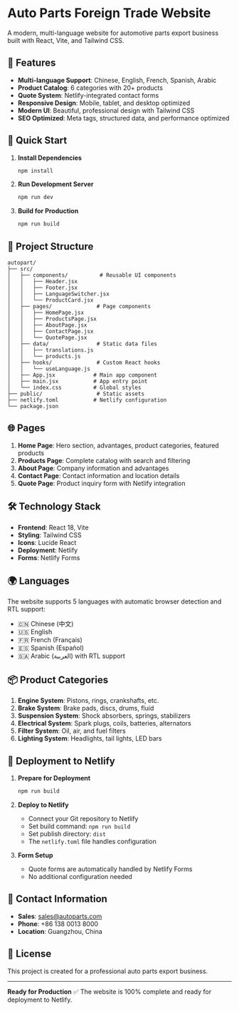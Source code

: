# Auto Parts Foreign Trade Website

A modern, multi-language website for automotive parts export business built with React, Vite, and Tailwind CSS.

## 🌟 Features

- **Multi-language Support**: Chinese, English, French, Spanish, Arabic
- **Product Catalog**: 6 categories with 20+ products
- **Quote System**: Netlify-integrated contact forms
- **Responsive Design**: Mobile, tablet, and desktop optimized
- **Modern UI**: Beautiful, professional design with Tailwind CSS
- **SEO Optimized**: Meta tags, structured data, and performance optimized

## 🚀 Quick Start

1. **Install Dependencies**
   ```bash
   npm install
   ```

2. **Run Development Server**
   ```bash
   npm run dev
   ```

3. **Build for Production**
   ```bash
   npm run build
   ```

## 📁 Project Structure

```
autopart/
├── src/
│   ├── components/          # Reusable UI components
│   │   ├── Header.jsx
│   │   ├── Footer.jsx
│   │   ├── LanguageSwitcher.jsx
│   │   └── ProductCard.jsx
│   ├── pages/              # Page components
│   │   ├── HomePage.jsx
│   │   ├── ProductsPage.jsx
│   │   ├── AboutPage.jsx
│   │   ├── ContactPage.jsx
│   │   └── QuotePage.jsx
│   ├── data/               # Static data files
│   │   ├── translations.js
│   │   └── products.js
│   ├── hooks/              # Custom React hooks
│   │   └── useLanguage.js
│   ├── App.jsx            # Main app component
│   ├── main.jsx           # App entry point
│   └── index.css          # Global styles
├── public/                 # Static assets
├── netlify.toml           # Netlify configuration
└── package.json
```

## 🌐 Pages

1. **Home Page**: Hero section, advantages, product categories, featured products
2. **Products Page**: Complete catalog with search and filtering
3. **About Page**: Company information and advantages
4. **Contact Page**: Contact information and location details
5. **Quote Page**: Product inquiry form with Netlify integration

## 🛠 Technology Stack

- **Frontend**: React 18, Vite
- **Styling**: Tailwind CSS
- **Icons**: Lucide React
- **Deployment**: Netlify
- **Forms**: Netlify Forms

## 🌍 Languages

The website supports 5 languages with automatic browser detection and RTL support:
- 🇨🇳 Chinese (中文)
- 🇺🇸 English
- 🇫🇷 French (Français)
- 🇪🇸 Spanish (Español)
- 🇸🇦 Arabic (العربية) with RTL support

## 📦 Product Categories

1. **Engine System**: Pistons, rings, crankshafts, etc.
2. **Brake System**: Brake pads, discs, drums, fluid
3. **Suspension System**: Shock absorbers, springs, stabilizers
4. **Electrical System**: Spark plugs, coils, batteries, alternators
5. **Filter System**: Oil, air, and fuel filters
6. **Lighting System**: Headlights, tail lights, LED bars

## 🚀 Deployment to Netlify

1. **Prepare for Deployment**
   ```bash
   npm run build
   ```

2. **Deploy to Netlify**
   - Connect your Git repository to Netlify
   - Set build command: `npm run build`
   - Set publish directory: `dist`
   - The `netlify.toml` file handles configuration

3. **Form Setup**
   - Quote forms are automatically handled by Netlify Forms
   - No additional configuration needed

## 📧 Contact Information

- **Sales**: sales@autoparts.com
- **Phone**: +86 138 0013 8000
- **Location**: Guangzhou, China

## 📄 License

This project is created for a professional auto parts export business.

---

**Ready for Production** ✅
The website is 100% complete and ready for deployment to Netlify.